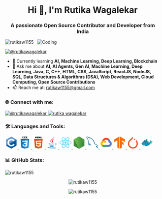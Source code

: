 <h1 align="center">Hi 👋, I'm Rutika Wagalekar</h1>
<h3 align="center">A passionate Open Source Contributor and Developer from India</h3>

<img align="right" alt="Coding" width="400" src="https://cdn.dribbble.com/users/4055494/screenshots/15215756/media/d2b66c4ca0192aa26d103448b3d1518b.gif">

<p align="left">
  <img src="https://komarev.com/ghpvc/?username=rutikaw1155&label=Profile%20views&color=0e75b6&style=flat" alt="rutikaw1155" />
</p>

<p align="left">
  <a href="https://twitter.com/@rutikawagalekar" target="blank">
    <img src="https://img.shields.io/twitter/follow/@rutikawagalekar?logo=twitter&style=for-the-badge" alt="@rutikawagalekar" />
  </a>
</p>

- 🌱 Currently learning **AI, Machine Learning, Deep Learning, Blockchain**  
- 💬 Ask me about **AI, AI Agents, Gen AI, Machine Learning, Deep Learning, Java, C, C++, HTML, CSS, JavaScript, ReactJS, NodeJS, SQL, Data Structures & Algorithms (DSA), Web Development, Cloud Computing, Open Source Contributions**  
- 📫 Reach me at: [rutikaw1155@gmail.com](mailto:rutikaw1155@gmail.com)

### 🌐 Connect with me:
<p align="left">
  <a href="https://twitter.com/@rutikawagalekar" target="blank">
    <img align="center" src="https://raw.githubusercontent.com/rahuldkjain/github-profile-readme-generator/master/src/images/icons/Social/twitter.svg" alt="@rutikawagalekar" height="30" width="40" />
  </a>
  <a href="https://linkedin.com/in/rutikawagalekar" target="blank">
    <img align="center" src="https://raw.githubusercontent.com/rahuldkjain/github-profile-readme-generator/master/src/images/icons/Social/linked-in-alt.svg" alt="rutika wagalekar" height="30" width="40" />
  </a>
</p>

### 🛠️ Languages and Tools:
<p align="left">
  <a href="https://www.cprogramming.com/" target="_blank" rel="noreferrer">
    <img src="https://raw.githubusercontent.com/devicons/devicon/master/icons/c/c-original.svg" alt="c" width="40" height="40"/>
  </a>
  <a href="https://www.w3schools.com/css/" target="_blank" rel="noreferrer">
    <img src="https://raw.githubusercontent.com/devicons/devicon/master/icons/css3/css3-original-wordmark.svg" alt="css3" width="40" height="40"/>
  </a>
  <a href="https://www.w3.org/html/" target="_blank" rel="noreferrer">
    <img src="https://raw.githubusercontent.com/devicons/devicon/master/icons/html5/html5-original-wordmark.svg" alt="html5" width="40" height="40"/>
  </a>
  <a href="https://www.java.com" target="_blank" rel="noreferrer">
    <img src="https://raw.githubusercontent.com/devicons/devicon/master/icons/java/java-original.svg" alt="java" width="40" height="40"/>
  </a>
  <a href="https://reactjs.org/" target="_blank" rel="noreferrer">
    <img src="https://raw.githubusercontent.com/devicons/devicon/master/icons/react/react-original.svg" alt="react" width="40" height="40"/>
  </a>
  <a href="https://nodejs.org/" target="_blank" rel="noreferrer">
    <img src="https://raw.githubusercontent.com/devicons/devicon/master/icons/nodejs/nodejs-original.svg" alt="nodejs" width="40" height="40"/>
  </a>
  <a href="https://www.mysql.com/" target="_blank" rel="noreferrer">
    <img src="https://raw.githubusercontent.com/devicons/devicon/master/icons/mysql/mysql-original.svg" alt="mysql" width="40" height="40"/>
  </a>
  <a href="https://cloud.google.com/" target="_blank" rel="noreferrer">
    <img src="https://raw.githubusercontent.com/devicons/devicon/master/icons/googlecloud/googlecloud-original.svg" alt="google cloud" width="40" height="40"/>
  </a>
  <a href="https://www.tensorflow.org/" target="_blank" rel="noreferrer">
    <img src="https://raw.githubusercontent.com/devicons/devicon/master/icons/tensorflow/tensorflow-original.svg" alt="tensorflow" width="40" height="40"/>
  </a>
  <a href="https://www.pytorch.org/" target="_blank" rel="noreferrer">
    <img src="https://raw.githubusercontent.com/devicons/devicon/master/icons/pytorch/pytorch-original.svg" alt="pytorch" width="40" height="40"/>
  </a>
  <a href="https://www.docker.com/" target="_blank" rel="noreferrer">
    <img src="https://raw.githubusercontent.com/devicons/devicon/master/icons/docker/docker-original.svg" alt="docker" width="40" height="40"/>
  </a>
</p>

### 📊 GitHub Stats:

<p align="left">
  <img src="https://github-readme-stats.vercel.app/api/top-langs?username=rutikaw1155&show_icons=true&locale=en&layout=compact" alt="rutikaw1155" />
</p>

<p align="center">
  <img src="https://github-readme-stats.vercel.app/api?username=rutikaw1155&show_icons=true&locale=en" alt="rutikaw1155" />
</p>

<p align="center">
  <img src="https://github-readme-streak-stats.herokuapp.com/?user=rutikaw1155&" alt="rutikaw1155" />
</p>
